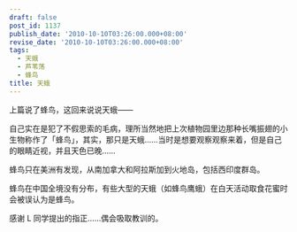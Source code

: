 ```yaml
---
draft: false
post_id: 1137
publish_date: '2010-10-10T03:26:00.000+08:00'
revise_date: '2010-10-10T03:26:00.000+08:00'
tags:
  - 天蛾
  - 芦苇荡
  - 蜂鸟
title: 天蛾
---
```


上篇说了蜂鸟，这回来说说天蛾——

自己实在是犯了不假思索的毛病，理所当然地把上次植物园里边那种长嘴振翅的小生物称作了「蜂鸟」，其实，那只是天蛾……当时是想要观察观察来着，但是自己的眼睛近视，并且天色已晚……

蜂鸟只在美洲有发现，从南加拿大和阿拉斯加到火地岛，包括西印度群岛。

蜂鸟在中国全境没有分布，有些大型的天蛾（如蜂鸟鹰蛾）在白天活动取食花蜜时会被误认为是蜂鸟。

感谢 L 同学提出的指正……偶会吸取教训的。
